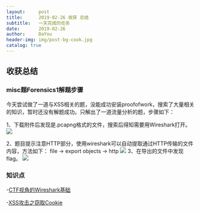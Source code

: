 ```yaml
---
layout:     post
title:      2019-02-26 收获 总结
subtitle:   一天完成的任务
date:       2019-02-26
author:     DaYou
header-img: img/post-bg-cook.jpg
catalog: true
---
```





## 收获总结


### misc题Forensics1解题步骤

今天尝试做了一道与XSS相关的题，没能成功安装proofofwork，搜索了大量相关的知识，暂时还没有解题成功。只解出了一道流量分析的题，步骤如下：

1、下载附件后发现是.pcapng格式的文件，搜索后得知需要用Wireshark打开。
![](https://wx3.sinaimg.cn/mw690/0079f8Holy1g0jvglkx3ej3024022mx2.jpg)

2、题目提示注意HTTP部分，使用wireshark可以自动提取通过HTTP传输的文件内容，方法如下：
file -> export objects -> http
![](https://wx1.sinaimg.cn/mw690/0079f8Holy1g0jvglkzdgj30k90fdaam.jpg)
3、在导出的文件中发现flag。
![](https://wx3.sinaimg.cn/mw690/0079f8Holy1g0jvglk9u4j307501ia9t.jpg)

### 知识点

-[CTF视角的Wireshark基础](http://blkstone.github.io/2017/11/09/wireshark-basic/)

-[XSS攻击之窃取Cookie](https://blog.csdn.net/Fundebug/article/details/77189433)


